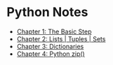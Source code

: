 # Python Notes
- [Chapter 1: The Basic Step](./Chapter_1.md) </br>
- [Chapter 2: Lists | Tuples | Sets](./Chapter_2.md) </br>
- [Chapter 3: Dictionaries](./Chapter_3.md) </br>
- [Chapter 4: Python zip()](./Chapter_4.md) </br>